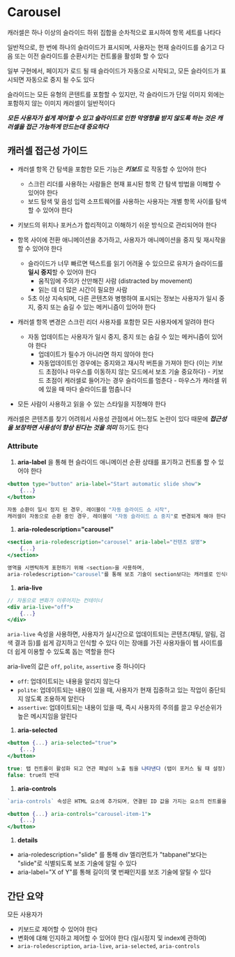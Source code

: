 # Carousel

캐러셀은 하나 이상의 슬라이드 하위 집합을 순차적으로 표시하여 항목 세트를 나타다

일반적으로, 한 번에 하나의 슬라이드가 표시되며, 사용자는 현재 슬라이드를 숨기고 다음 또는 이전 슬라이드를 순환시키는 컨트롤을 활성화 할 수 있다

일부 구현에서, 페이지가 로드 될 때 슬라이드가 자동으로 시작되고, 모든 슬라이드가 표시되면 자동으로 중지 될 수도 있다

슬라이드는 모든 유형의 콘텐트를 포함할 수 있지만, 각 슬라이드가 단일 이미지 외에는 포함하지 않는 이미지 캐러셀이 일반적이다

**_모든 사용자가 쉽게 제어할 수 있고 슬라이드로 인한 악영향을 받지 않도록 하는 것은 캐러셀을 접근 가능하게 만드는데 중요하다_**

## 캐러셀 접근성 가이드

- 캐러셀 항목 간 탐색을 포함한 모든 기능은 **_키보드_** 로 작동할 수 있어야 한다

  - 스크린 리더를 사용하는 사람들은 현재 표시된 항목 간 탐색 방법을 이해할 수 있어야 한다
  - 보드 탐색 및 음성 입력 소프트웨어를 사용하는 사용자는 개별 항목 사이를 탐색할 수 있어야 한다

- 키보드의 위치나 포커스가 합리적이고 이해하기 쉬운 방식으로 관리되어야 한다

- 항목 사이에 전환 애니메이션을 추가하고, 사용자가 애니메이션을 중지 및 재시작을 할 수 있어야 한다

  - 슬라이드가 너무 빠르면 텍스트를 읽기 어려울 수 있으므로 유저가 슬라이드를 **일시 중지**할 수 있어야 한다
    - 움직임에 주의가 산만해진 사람 (distracted by movement)
    - 읽는 데 더 많은 시간이 필요한 사람
  - 5초 이상 지속되며, 다른 콘텐츠와 병행하여 표시되는 정보는 사용자가 일시 중지, 중지 또는 숨길 수 있는 메커니즘이 있어야 한다

- 캐러셀 항목 변경은 스크린 리더 사용자를 포함한 모든 사용자에게 알려야 한다

  - 자동 업데이트는 사용자가 일시 중지, 중지 또는 숨길 수 있는 메커니즘이 있어야 한다
    - 업데이트가 필수가 아니라면 하지 않아야 한다
    - 자동업데이트인 경우에는 중지와고 재시작 버튼을 가져야 한다
      (이는 키보드 초점이나 마우스를 이동하지 않는 모드에서 보조 기술 중요하다) - 키보드 초점이 케러셀로 들어가는 경우 슬라이드를 멈춘다 - 마우스가 캐러셀 위에 있을 때 마다 슬라이드를 멈춥니다

- 모든 사람이 사용하고 읽을 수 있는 스타일을 지정해야 한다

캐러셀은 콘텐츠를 찾기 어려워서 사용성 관점에서 어느정도 논란이 있다
때문에 **_접근성을 보장하면 사용성이 향상 된다는 것을 의미_** 하기도 한다

### Attribute

1. **aria-label** 을 통해 현 슬라이드 애니메이션 순환 상태를 표기하고 컨트롤 할 수 있어야 한다

```jsx
<button type="button" aria-label="Start automatic slide show">
	{...}
</button>

자동 순환이 일시 정지 된 경우, 레이블이 "자동 슬라이드 쇼 시작",
캐러셀이 자동으로 순환 중인 경우, 레이블이 "자동 슬라이드 쇼 중지"로 변경되게 해야 한다
```

1. **aria-roledescription="carousel"**

```jsx
<section aria-roledescription="carousel" aria-label="컨텐츠 설명">
	{...}
</section>

영역을 시멘틱하게 표현하기 위해 <section>을 사용하며,
aria-roledescription="carousel"를 통해 보조 기술이 section보다는 캐러셀로 인식하게 만든다
```

1. **aria-live**

```jsx
// 자동으로 변화가 이루어지는 컨테이너
<div aria-live="off">
	{...}
</div>
```

`aria-live` 속성을 사용하면, 사용자가 실시간으로 업데이트되는 콘텐츠(채팅, 알림, 검색 결과 등)를 쉽게 감지하고 인식할 수 있다
이는 장애를 가진 사용자들이 웹 사이트를 더 쉽게 이용할 수 있도록 돕는 역할을 한다

aria-live의 값은 `off`, `polite`, `assertive` 중 하나이다

- `off`: 업데이트되는 내용을 알리지 않는다
- `polite`: 업데이트되는 내용이 있을 때, 사용자가 현재 집중하고 있는 작업이 중단되지 않도록 조용하게 알린다
- `assertive`: 업데이트되는 내용이 있을 때, 즉시 사용자의 주의를 끌고 우선순위가 높은 메시지임을 알린다

1. **aria-selected**

```jsx
<button {...} aria-selected="true">
	{...}
</button>

true: 탭 컨트롤이 활성화 되고 연관 패널이 노출 됨을 나타낸다 (탭이 포커스 될 때 설정)
false: true의 반대
```

1. **aria-controls**

```jsx
`aria-controls` 속성은 HTML 요소에 추가되며, 연결된 ID 값을 가지는 요소의 컨트롤을 관리한다

<button {...} aria-controls="carousel-item-1">
	{...}
</button>
```

1. **details**

- aria-roledescription="slide" 를 통해 div 엘리먼트가 "tabpanel"보다는 "slide"로 식별되도록 보조 기술에 알릴 수 있다
- aria-label="X of Y"를 통해 길이의 몇 번째인지를 보조 기술에 알릴 수 있다

## 간단 요약

모든 사용자가

- 키보드로 제어할 수 있어야 한다
- 변화에 대해 인지하고 제어할 수 있어야 한다 (일시정지 및 index에 관하여)
- `aria-roledescription`, `aria-live`, `aria-selected`, `aria-controls`
